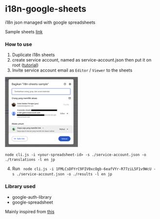 # i18n-google-sheets
i18n json managed with google spreadsheets

Sample sheets [link](https://docs.google.com/spreadsheets/d/1FMLCsDFYrC9FIV0xcOgb-6eafVYr-R77ziL5F1v9WcU/edit?gid=247846459#gid=247846459)

### How to use

1. Duplicate i18n sheets
2. create service account, named as service-account.json then put it on root ([tutorial](https://cloud.google.com/iam/docs/service-accounts-create))
3. Invite service account email as `Editor` / `Viewer` to the sheets
<img src="./img/share.png" width="240" />

```
node cli.js -i <your-spreadsheet-id> -s ./service-account.json -o ./translations -l en jp
```
4. Run ` node cli.js -i 1FMLCsDFYrC9FIV0xcOgb-6eafVYr-R77ziL5F1v9WcU -s ./service-account.json -o ./results -l en jp`

### Library used

- google-auth-library
- google-spreadsheet

Mainly inspired from [this](https://medium.com/js-dojo/manage-i18n-translations-from-google-sheet-e2ccc340aa3)